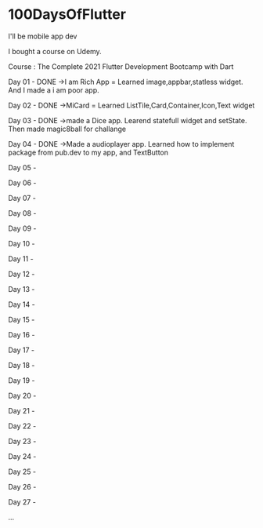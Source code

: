 # 100DaysOfFlutter
I'll be mobile app dev

I bought a course on Udemy.

Course : The Complete 2021 Flutter Development Bootcamp with Dart

Day 01 - DONE
->I am Rich App = Learned image,appbar,statless widget. And I made a i am poor app.

Day 02 - DONE
->MiCard = Learned ListTile,Card,Container,Icon,Text widget

Day 03 - DONE
->made a Dice app. Learend statefull widget and setState. Then made magic8ball for challange

Day 04 - DONE
->Made a audioplayer app. Learned how to implement package from pub.dev to my app, and TextButton

Day 05 - 

Day 06 - 

Day 07 - 

Day 08 - 

Day 09 -

Day 10 - 

Day 11 - 

Day 12 - 

Day 13 - 

Day 14 - 

Day 15 - 

Day 16 - 

Day 17 - 

Day 18 - 

Day 19 - 

Day 20 - 

Day 21 - 

Day 22 - 

Day 23 - 

Day 24 - 

Day 25 - 

Day 26 - 

Day 27 - 

...
